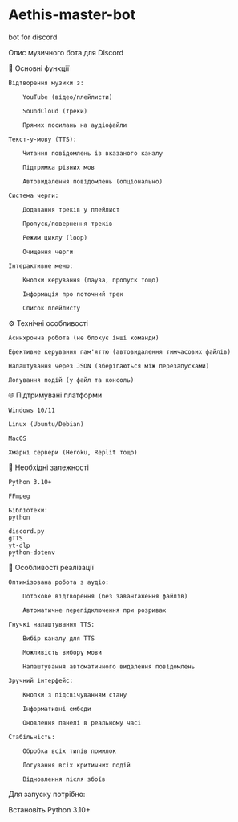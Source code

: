 # Aethis-master-bot
bot for discord

Опис музичного бота для Discord

🎵 Основні функції

    Відтворення музики з:

        YouTube (відео/плейлисти)

        SoundCloud (треки)

        Прямих посилань на аудіофайли

    Текст-у-мову (TTS):

        Читання повідомлень із вказаного каналу

        Підтримка різних мов

        Автовидалення повідомлень (опціонально)

    Система черги:

        Додавання треків у плейлист

        Пропуск/повернення треків

        Режим циклу (loop)

        Очищення черги

    Інтерактивне меню:

        Кнопки керування (пауза, пропуск тощо)

        Інформація про поточний трек

        Список плейлисту

⚙️ Технічні особливості

    Асинхронна робота (не блокує інші команди)

    Ефективне керування пам'яттю (автовидалення тимчасових файлів)

    Налаштування через JSON (зберігаються між перезапусками)

    Логування подій (у файл та консоль)

🌐 Підтримувані платформи

    Windows 10/11

    Linux (Ubuntu/Debian)

    MacOS

    Хмарні сервери (Heroku, Replit тощо)

🔌 Необхідні залежності

    Python 3.10+

    FFmpeg

    Бібліотеки:
    python

    discord.py
    gTTS
    yt-dlp
    python-dotenv

📌 Особливості реалізації

    Оптимізована робота з аудіо:

        Потокове відтворення (без завантаження файлів)

        Автоматичне перепідключення при розривах

    Гнучкі налаштування TTS:

        Вибір каналу для TTS

        Можливість вибору мови

        Налаштування автоматичного видалення повідомлень

    Зручний інтерфейс:

        Кнопки з підсвічуванням стану

        Інформативні ембеди

        Оновлення панелі в реальному часі

    Стабільність:

        Обробка всіх типів помилок

        Логування всіх критичних подій

        Відновлення після збоїв

Для запуску потрібно:

Встановіть Python 3.10+

